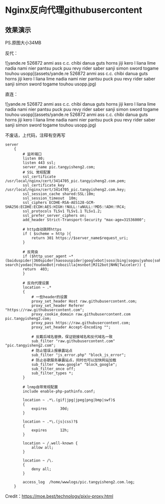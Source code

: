 # Nginx反向代理githubusercontent

## 效果演示

PS.原图大小34MB

反代：

![yande.re 526872 anmi ass c.c. chibi danua guts horns jiji kero l liana lime nadia nami nier pantsu puck puu revy rider saber sanji simon sword togame touhou usopp](assets/yande.re 526872 anmi ass c.c. chibi danua guts horns jiji kero l liana lime nadia nami nier pantsu puck puu revy rider saber sanji simon sword togame touhou usopp.jpg)

直连：

![yande.re 526872 anmi ass c.c. chibi danua guts horns jiji kero l liana lime nadia nami nier pantsu puck puu revy rider saber sanji simon sword togame touhou usopp](assets/yande.re 526872 anmi ass c.c. chibi danua guts horns jiji kero l liana lime nadia nami nier pantsu puck puu revy rider saber sanji simon sword togame touhou usopp.jpg)



不废话，上代码，注释有空再写

```nginx
server
    {
        # 监听端口
		listen 80;
		listen 443 ssl;
        server_name pic.tangyisheng2.com;
        # SSL 常规配置
		ssl_certificate /usr/local/nginx/cert/3414705_pic.tangyisheng2.com.pem;
		ssl_certificate_key /usr/local/nginx/cert/3414705_pic.tangyisheng2.com.key;
		ssl_session_cache shared:SSL:10m;
		ssl_session_timeout  10m;
		ssl_ciphers ECDHE-RSA-AES128-GCM-SHA256:ECDHE:ECDH:AES:HIGH:!NULL:!aNULL:!MD5:!ADH:!RC4;
		ssl_protocols TLSv1 TLSv1.1 TLSv1.2;
		ssl_prefer_server_ciphers on;
		add_header Strict-Transport-Security "max-age=31536000";
		
  	    # http自动跳转https
		if ( $scheme = http ){
			return 301 https://$server_name$request_uri;
		}
		
  	    # 反爬虫
		if ($http_user_agent ~* (baiduspider|360spider|haosouspider|googlebot|soso|bing|sogou|yahoo|sohu-search|yodao|YoudaoBot|robozilla|msnbot|MJ12bot|NHN|Twiceler)) {
		return  403;
		}
  
  	    # 反向代理设置
		location ~ .*
		{
   	        # 一些header的设置
			proxy_set_header Host raw.githubusercontent.com;
			proxy_set_header Referer "https://raw.githubusercontent.com";
			proxy_cookie_domain raw.githubusercontent.com pic.tangyisheng2.com;
			proxy_pass https://raw.githubusercontent.com;
			proxy_set_header Accept-Encoding "";

    	    # 反戴后域名替换，保证链接域名和反代域名一致
			sub_filter "raw.githubusercontent.com" "pic.tangyisheng2.com";
			# 防止错误上报暴露站点
			sub_filter "js_error.php" "block_js_error";
			# 防止谷歌服务暴露站点，同时也可以加快网站加载
			sub_filter "www.google" "block_google";
			sub_filter_once off;
			sub_filter_types *;
		}
		
		# lnmp自带常规配置
        include enable-php-pathinfo.conf;

        location ~ .*\.(gif|jpg|jpeg|png|bmp|swf)$
        {
            expires      30d;
        }

        location ~ .*\.(js|css)?$
        {
            expires      12h;
        }

        location ~ /.well-known {
            allow all;
        }

        location ~ /\.
        {
            deny all;
        }

        access_log  /home/wwwlogs/pic.tangyisheng2.com.log;
    }
```

Credit：https://moe.best/technology/pixiv-proxy.html